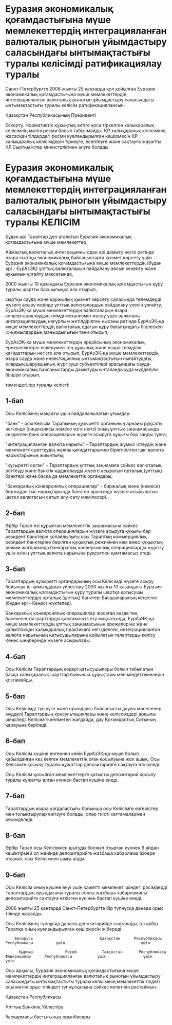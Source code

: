 # Еуразия экономикалық қоғамдастығына мүше мемлекеттердің интеграцияланған валюталық рыногын ұйымдастыру саласындағы ынтымақтастығы туралы келісімді ратификациялау туралы

Санкт-Петербургте 2006 жылғы 25 қаңтарда қол қойылған Еуразия экономикалық қоғамдастығына мүше мемлекеттердің интеграцияланған валюталық рыногын ұйымдастыру саласындағы ынтымақтастығы туралы келісім ратификациялансын.

Қазақстан Республикасының Президенті

Ескерту. Нормативтік құқықтық актіге қоса тіркелген халықаралық келісімнің мәтіні ресми болып табылмайды. ҚР халықаралық келісімінің жасасқан тілдердегі ресми куәландырылған көшірмесін ҚР халықаралық келісімдерін тіркеуге, есептеуге және сақтауға жауапты ҚР Сыртқы істер министрлігінен алуға болады

# Еуразия экономикалық қоғамдастығына мүше мемлекеттердің интеграцияланған валюталық рыногын ұйымдастыру саласындағы ынтымақтастығы туралы КЕЛІСІМ

Бұдан әрі Тараптар деп аталатын Еуразия экономикалық қоғамдастығына мүше мемлекеттер,

Аймақтық валюталық интеграцияны одан әрі дамыту негізі ретінде өзара сыртқы экономикалық байланыстарға қызмет көрсету үшін Еуразия экономикалық қоғамдастығына мүше мемлекеттердің (бұдан әрі - ЕурАзЭҚ) ұлттық валюталарын пайдалану аясын кеңейту және ауқымын ұлғайту мақсатында,

2000 жылғы 10 қазандағы Еуразия экономикалық қоғамдастығын құру туралы шартты басшылыққа ала отырып,

сыртқы сауда және қаржылық қызмет көрсету саласында төлемдерді жүзеге асыру кезінде ұлттық валюталардың пайдалану үлесін ұлғайту, ЕурАзЭҚ-қа мүше мемлекеттердің валюталарын өзара конвертациялаудың тиімді механизмін жасау үшін валютаны интеграциялаудың неғұрлым жетілдірілген нысаны ретінде ЕурАзЭҚ-қа мүше мемлекеттердің валюталық одағын құру бағытындағы бірлескен іс-қимылдардың маңыздылығын тани отырып,

ЕурАзЭҚ-қа мүше мемлекеттердің әрқайсының экономикалық ерекшеліктерін ескерумен тең құқылық және өзара тиімділік қағидаттарын негізге ала отырып, ЕурАзЭҚ-қа мүше мемлекеттердің өзара сауда және инвестициялық ынтымақтастығын нығайтудағы, олардың шаруашылық жүргізуші субъектілері арасындағы сауда-экономикалық байланыстарды дамытуды ынталандыруда мүдделілік білдіре отырып,

төмендегілер туралы келісті:

## 1-бап

Осы Келісімнің мақсаты үшін пайдаланылатын ұғымдар:

"банк" - осы Келісім Тарапының құзыретті органының арнайы рұқсаты негізінде (лицензиясы немесе өзге негіз) оның ұлттық заңнамасында көзделген банк операцияларын жүзеге асыруға құқығы бар заңды тұлға;

"интеграцияланған валюта нарығы" - Тараптардың жұмыс істеудің және мемлекеттік реттеудің жалпы қағидаттарымен біріктірілген ішкі валюта нарықтарының жиынтығы;

"құзыретті орган" - Тараптардың ұлттық заңнамаға сәйкес валюталық реттеуді және банктік қадағалауды жүзеге асыратын орталық (ұлттық) банктері және басқа да мемлекеттік органдары;

"банкаралық конверсиялық операциялар" - биржалық және (немесе) биржадан тыс нарықтарында банктер арасында жүзеге асырылатын шетел валютасын сатып алу-сату мәмілелері.

## 2-бап

Әрбір Тарап өзі құрылған мемлекеттік заңнамасына сәйкес Тараптардың валюта операцияларын жүзеге асыруға құқығы бар резидент банктерін қолайлылығы осы Тараптың коммерциялық резидент банктеріне берілген құқықтық режимнен кем емес құқықтық режим жағдайында банкаралық конверсиялық операцияларды жүргізу үшін өзінің ұлттық валюта нарығына рұқсатпен қамтамасыз етеді.

## 3-бап

Тараптардың құзыретті органдарының осы Келісімді жүзеге асыру бойынша іс-қимылдарын үйлестіру 2000 жылғы 10 қазандағы Еуразия экономикалық қоғамдастығын құру туралы шартқа қатысушы мемлекеттердің орталық (ұлттық) банктері Басшыларының кеңесіне (бұдан әрі - Кеңес) жүктеледі.

Банкаралық конверсиялық операциялар жасаған кезде тең бәсекелестік шарттарды қамтамасыз ету мақсатында, ЕурАзЭҚ-қа мүше мемлекеттердің ұлттық заңнамасының ережелеріне және қалыптасқан халықаралық практикаға негізделген, интеграцияланған валюта нарығының қатысушыларына қойылатын талаптарды келісу Кеңес шеңберінде жүзеге асырылады.

## 4-бап

Осы Келісім Тараптардың өздері қатысушылары болып табылатын басқа халықаралық шарттар бойынша құқықтары мен міндеттемелерін қозғамайды.

## 5-бап

Осы Келісімді түсінуге және орындауға байланысты даулы мәселелер мүдделі Тараптардың консультациялары және келіссөздері арқылы шешіледі. Келісімге келмеген жағдайда, дау Қоғамдастық Сотының қарауына беріледі.

## 6-бап

Осы Келісім күшіне енгеннен кейін ЕурАзЭҚ-қа мүше болып қабылданған кез келген мемлекеттің оған қосылуына жол ашық. Осы Келісімге қосылу туралы құжаттар депозитарийге сақтауға өткізіледі.

Осы Келісім қосылған мемлекеттерге қатысты депозитарий қосылу туралы құжатты алған күннен бастап күшіне енеді.

## 7-бап

Тараптардың өзара уағдаластығы бойынша осы Келісімге өзгерістер мен толықтырулар енгізуге болады, олар тиісті хаттамалармен ресімделеді.

## 8-бап

Әрбір Тарап осы Келісімнен шығуды болжап отырған күннен 6 айдан кешіктірмей ол жөнінде депозитарийге жазбаша хабарлама жібере отырып, осы Келісімнен шыға алды.

## 9-бап

Осы Келісім оның күшіне енуі үшін қажетті мемлекет ішіндегі рәсімдерді Тараптардың орындағаны туралы соңғы жазбаша хабарламаны депозитарийге сақтауға өткізген күнінен бастап күшіне енеді.

2006 жылғы 25 қаңтарда Санкт-Петербургте бір түпнұсқа данада орыс тілінде жасалды.

Осы Келісімнің түпнұсқа данасы депозитарийде сақталады, ол әрбір Тарапқа оның куәландырылған көшірмесін жібереді.

        Беларусь                             Қазақстан      Республикасы                         Республикасы          үшін                                 үшін

          Қырғыз              Ресей           Тәжікстан       Республикасы        Федерациясы      Республикасы           үшін                үшін             үшін

Осы арқылы, Еуразия экономикалық қоғамдастығына мүше мемлекеттердің интеграцияланған валюталық рыногын ұйымдастыру саласындағы ынтымақтастығы туралы келісімінің мемлекеттік тілдегі осы мәтіні орыс тіліндегі түпнұсқасына сәйкес келетінін растаймын.

Қазақстан Республикасы

Ұлттық Банкінің Үйлестіру

басқармасы бастығының орынбасары


